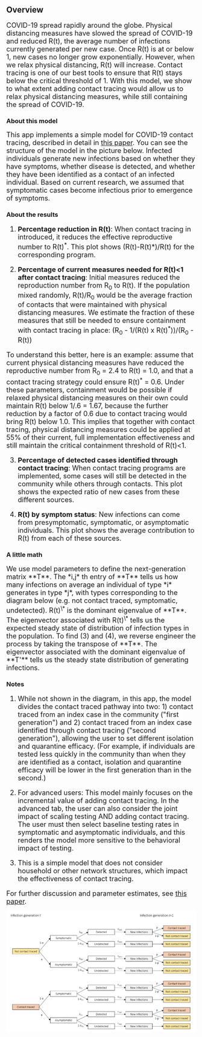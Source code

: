 ## Overview
 
 <font size="4"> 
COVID-19 spread rapidly around the globe.  Physical distancing measures have slowed the spread of COVID-19 and reduced R(t), the average number of infections currently generated per new case.  Once R(t) is at or below 1, new cases no longer grow exponentially.  However, when we relax physical distancing, R(t) will increase.  Contact tracing is one of our best tools to ensure that R(t) stays below the critical threshold of 1.  With this model, we show to what extent adding contact tracing would allow us to relax physical distancing measures, while still containing the spread of COVID-19.
  </font>

### About this model
 <font size="4"> This app implements a simple model for COVID-19 contact tracing, described in detail in [this paper](https://www.medrxiv.org/content/10.1101/2020.05.05.20091280v1.full.pdf).  You can see the structure of the model in the picture below.  Infected individuals generate new infections based on whether they have symptoms, whether disease is detected, and whether they have been identified as a contact of an infected individual.  Based on current research, we assumed that symptomatic cases become infectious prior to emergence of symptoms. 
  </font>
    
### About the results

  <font size="4">
  
1. **Percentage reduction in R(t)**: When contact tracing in introduced, it reduces the effective reproductive number to R(t)<sup>\*</sup>.  This plot shows (R(t)-R(t)*)/R(t) for the corresponding program.

2. **Percentage of current measures needed for R(t)<1 after contact tracing**: Initial measures reduced the reproduction number from R<sub>0</sub> to R(t).  If the population mixed randomly, R(t)/R<sub>0</sub> would be the average fraction of contacts that were maintained with physical distancing measures.  We estimate the fraction of these measures that still be needed to ensure containment with contact tracing in place: (R<sub>0</sub> - 1/(R(t) x R(t)<sup>\*</sup>))/(R<sub>0</sub> - R(t))

  To understand this better, here is an example: assume that current physical distancing measures have reduced the reproductive number from R<sub>0</sub> = 2.4 to R(t) = 1.0, and that a contact tracing strategy could ensure R(t)<sup>\*</sup> = 0.6. Under these parameters, containment would be possible if relaxed physical distancing measures on their own could maintain R(t) below 1/.6 = 1.67, because the further reduction by a factor of 0.6 due to contact tracing would bring R(t) below 1.0. This implies that together with contact tracing, physical distancing measures could be applied at 55% of their current, full implementation effectiveness and still maintain the critical containment threshold of R(t)<1.

3. **Percentage of detected cases identified through contact tracing**: When contact tracing programs are implemented, some cases will still be detected in the community while others through contacts.  This plot shows the expected ratio of new cases from these different sources.

4. **R(t) by symptom status**: New infections can come from presymptomatic, symptomatic, or asymptomatic individuals.  This plot shows the average contribution to R(t) from each of these sources.

</font>

### A little math
<font size="4">
We use model parameters to define the next-generation matrix **T**.  The *i,j* th entry of **T** tells us how many infections on average an individual of type *i* generates in type *j*, with types corresponding to the diagram below (e.g. not contact traced, symptomatic, undetected).  R(t)<sup>\*</sup> is the dominant eigenvalue of **T**.  The eigenvector associated with R(t)<sup>\*</sup> tells us the expected steady state of distribution of infection types in the population.  To find (3) and (4), we reverse engineer the process by taking the transpose of **T**.  The eigenvector associated with the dominant eigenvalue of **T'** tells us the steady state distribution of generating infections.

</font>

### Notes
 
  <font size="4">

1. While not shown in the diagram, in this app, the model divides the contact traced pathway into two: 1) contact traced from an index case in the community ("first generation") and 2) contact traced from an index case identified through contact tracing ("second generation"), allowing the user to set different isolation and quarantine efficacy.  (For example, if individuals are tested less quickly in the community than when they are identified as a contact, isolation and quarantine efficacy will be lower in the first generation than in the second.) 

2. For advanced users: This model mainly focuses on the incremental value of adding contact tracing.  In the advanced tab, the user can also consider the joint impact of scaling testing AND adding contact tracing.  The user must then select baseline testing rates in symptomatic and asymptomatic individuals, and this renders the model more sensitive to the behavioral impact of testing.

3. This is a simple model that does not consider household or other network structures, which impact the effectiveness of contact tracing.

For further discussion and parameter estimates, see [this paper](https://www.medrxiv.org/content/10.1101/2020.05.05.20091280v1.full.pdf).
  </font>

  <img src="model_diagram.png" alt="Model diagram" style="width:800px;" class="center"/>

